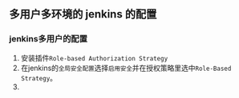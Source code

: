 ## 多用户多环境的 jenkins 的配置

### jenkins多用户的配置
1. 安装插件`Role-based Authorization Strategy`
2. 在jenkins的`全局安全配置`选择`启用安全`并在授权策略里选中`Role-Based Strategy`。
3. 




